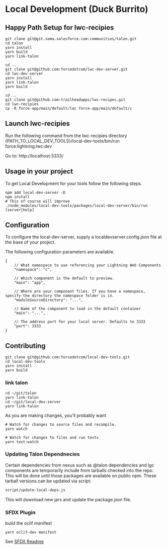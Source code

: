 # Local Development (Duck Burrito)

## Happy Path Setup for lwc-recipies

```
git clone git@git.soma.salesforce.com:communities/talon.git
cd talon
yarn install
yarn build
yarn link-talon

cd ..
git clone git@github.com:forcedotcom/lwc-dev-server.git
cd lwc-dev-server
yarn install
yarn link-talon
yarn build

cd ..
git clone git@github.com:trailheadapps/lwc-recipes.git
cd lwc-recipies
cp -R force-app/main/default/lwc force-app/main/default/c
```

## Launch lwc-recipies
Run the following command from the lwc-recipies directory
{PATH_TO_LOCAL_DEV_TOOLS}/local-dev-tools/bin/run force:lightning:lwc:dev

Go to: http://localhost:3333/



## Usage in your project
To get Local Development for your tools follow the following steps.

```console
npm add local-dev-server -D
npm install
# This of course will improve
./node_modules/local-dev-tools/packages/local-dev-server/bin/run [server|help]
```

## Configuration
To configure the local-dev-server, supply a localdevserver.config.json file at the base of your project.

The following configuration parameters are available.

```json5
{
    // What namespace to use referencing your Lightning Web Components
    "namespace": "c",

    // Which component is the default to preview.
    "main": "app", 

    // Where are your component files. If you have a namespace, specify the directory the namespace folder is in.
    "moduleSourceDirectory": "...", 

    // Name of the component to load in the default container
    "main": "...",

    // The address port for your local server. Defaults to 3333
    "port": 3333
}
```

## Contributing

```console
git clone git@github.com:forcedotcom/local-dev-tools.git
cd local-dev-tools
yarn install
yarn build
```

### link talon

```console
cd ~/git/talon
yarn link-talon
cd ~/git/local-dev-server
yarn link-talon
```

As you are making changes, you'll probably want 

```console
# Watch for changes to source files and recompile.
yarn watch

# Watch for changes to files and run tests
yarn test:watch
```

### Updating Talon Dependnecies

Certain dependencies from nexus such as @talon dependencies and lgc components are temporarily include from tarballs checked into the repo. This will be done until those packages are available on public npm. These tarball versions can be updated via script:

```bash
script/update-local-deps.js
```

This will download new jars and update the package.json file.


### SFDX Plugin

build the oclif manifest
```console
yarn oclif-dev manifest
```

See [SFDX Readme](SFDX_plugin.md)
